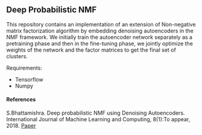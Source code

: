 ## Deep Probabilistic NMF

This repository contains an implementation of an extension of Non-negative matrix factorization algorithm by embedding denoising autoencoders in the NMF framework. We initially train the autoencoder network separately as a pretraining phase and then in the fine-tuning phase, we jointly optimize the weights of the network and the factor matrices to get the final set of clusters.

Requirements:
* Tensorflow
* Numpy

#### References
S.Bhattamishra. Deep probabilistic NMF using Denoising Autoencoders. International Journal of Machine Learning and  Computing, 8(1):To appear, 2018. [Paper](https://drive.google.com/file/d/1MOYiQQ5fzH8yhQdda-DrKTZkYFN2uNhw/view)